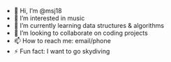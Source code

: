 - 👋 Hi, I’m @msj18
- 👀 I’m interested in music
- 🌱 I’m currently learning data structures & algorithms 
- 💞️ I’m looking to collaborate on coding projects
- 📫 How to reach me: email/phone
- ⚡ Fun fact: I want to go skydiving

<!---
msj18/msj18 is a ✨ special ✨ repository because its `README.md` (this file) appears on your GitHub profile.
You can click the Preview link to take a look at your changes.
--->
